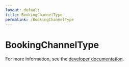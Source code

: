 ```yaml
---
layout: default
title: BookingChannelType
permalink: /BookingChannelType
---
```


# BookingChannelType


For more information, see the [developer documentation](https://developer.openactive.io/data-model/types/).